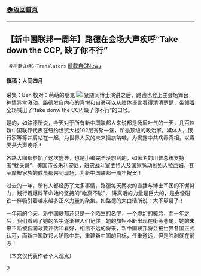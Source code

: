 ###  [:house:返回首頁](https://github.com/ourhimalayas/txt)
---

## 【新中国联邦一周年】路德在会场大声疾呼“Take down the CCP, 缺了你不行”
` 秘密翻译组G-Translators` [轉載自GNews](https://gnews.org/zh-hans/1296042/)

#### 撰稿：人间四月
采集：Ben
校对：萌萌的朋克
![]()![](https://gnews-media-offload.s3.amazonaws.com/wp-content/uploads/2021/06/03215406/ben.jpeg)
紧随闫博士演讲之后，路德也登上主会场舞台，神情异常激动。路德发自内心的喜悦和自豪可以从肢体语言看得清清楚楚，带领着全场喊出了”take donw the CCP,缺了你不行”的口号。

是的，如路德所说，今天对于所有新中国联邦人来说都是扬眉吐气的一天，几百位新中国联邦代表在纽约世贸大楼102层齐聚一堂，和最顶级的政治家，媒体人，银行家等等并肩站在一起，为世界人民的未来摇旗呐喊，为揭露中共病毒真相，以毒灭共大声疾呼！

各路大咖都参加了这次盛典，也是小编完全没想到的，如著名的川普总统支持者“枕头哥”，美国市长朱利安尼，班农战斗室主持人及国家脉动创始人拉西姆，甚至摩根家族的成员都来到现场，为新中国联邦一周年祝贺！

过去的一年，所有人都经历了太多事情，路德每天两次的直播与博士军团的不懈努力，践行着爆料革命始终坚持的“唯真不破”， 讲真话的力量是巨大的，是会像磁铁一样吸引着越来越多正义力量的聚集。如路德的大白话所说：太不容易了！

一年前的今天，新中国联邦还只是一个陌生的名字，一个虚幻的概念，而一年之后，我们看到了她的名字逐渐被人们记住，她的旗帜不断出现在街头巷尾，她的未来不断被各国政要评估和看好，相信不远的将来，新中国联邦将会被世界各国正式认可，而新中国联邦人铲除中共、重建新中国的目标，任重道远，但是胜利就在前方！

（本文仅代表作者个人观点）

0
